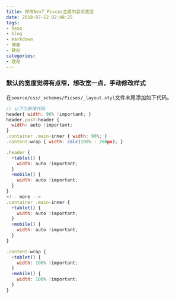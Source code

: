 ```yaml
---
title: 修改NexT_Pisces主题内容区宽度
date: 2018-07-12 02:48:25
tags:
- hexo
- blog
- markdown
- 博客
- 建站
categories:
- 建站
---
```


### 默认的宽度觉得有点窄，想改宽一点，手动修改样式
在`source/css/_schemes/Picses/_layout.styl`文件末尾添加如下代码。

```javascript
// 以下为新增代码
header{ width: 90% !important; }
header.post-header {
  width: auto !important;
}
.container .main-inner { width: 90%; }
.content-wrap { width: calc(100% - 260px); }

.header {
  +tablet() {
    width: auto !important;
  }
  +mobile() {
    width: auto !important;
  }
}
<!-- more -->
.container .main-inner {
  +tablet() {
    width: auto !important;
  }
  +mobile() {
    width: auto !important;
  }
}

.content-wrap {
  +tablet() {
    width: 100% !important;
  }
  +mobile() {
    width: 100% !important;
  }
}
```
